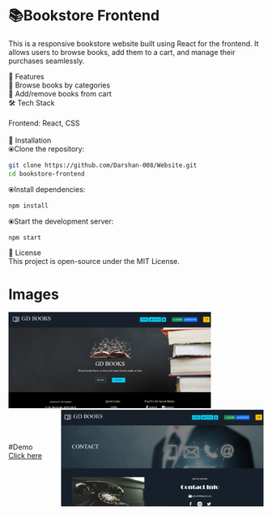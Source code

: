 # 📚Bookstore Frontend

<p>This is a responsive bookstore website built using React for the frontend. It allows users to browse books, add them to a cart, and manage their purchases seamlessly.

🚀 Features<br>
📖 Browse books by categories<br>
🛒 Add/remove books from cart<br>
🛠️ Tech Stack<br><br>
Frontend: React,  CSS
<br><br>
📌 Installation<br>
⦿Clone the repository:
```sh
git clone https://github.com/Darshan-008/Website.git
cd bookstore-frontend
```
⦿Install dependencies:
```sh
npm install
```
⦿Start the development server:
```sh
npm start
```
📄 License<br>
This project is open-source under the MIT License.</p>

# Images
<img src="s1.png" alt="image" hight='200' width='400'>
<img align='right' src="s2.png" alt="image" hight='200' width='400'><br><br>
<br><br>




#Demo<br>
<a href="https://gdbookstore.netlify.app/">Click here</a>
